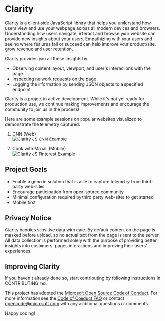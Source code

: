 # Clarity
Clarity is a client-side JavaScript library that helps you understand how users view and use your webpage across all modern devices and browsers. 
Understanding how users navigate, interact and browse your website can provide new insights about your users.  Empathizing with your users and seeing where features fail or succeed can help improve your product/site, grow revenue and user retention.

Clarity provides you all these insights by:
* Observing content layout, viewport, and user's interactions with the page
* Inspecting network requests on the page
* Logging the information by sending JSON objects to a specified endpoint

Clarity is a project in active development. While it's not yet ready for production use, we continue making improvements and encourage the community to join us in the process!

Here are some example sessions on popular websites visualized to demonstrate the telemetry captured:
1. CNN (Web)
</br><a href="https://thumbs.gfycat.com/DenseMenacingBandicoot-size_restricted.gif"><img src="https://thumbs.gfycat.com/DenseMenacingBandicoot-size_restricted.gif" title="Clarity JS CNN Example"/></a>

2. Cook with Manali (Mobile)
</br><a href="https://thumbs.gfycat.com/IlliterateComposedKid-size_restricted.gif"><img src="https://thumbs.gfycat.com/IlliterateComposedKid-size_restricted.gif" title="Clarity JS Pinterest Example"/></a>

## Project Goals
* Enable a generic solution that is able to capture telemetry from third-party web-sites
* Encourage participation from open-source community
* Minimal configuration required by third party web-sites to get started
* Mobile first

## Privacy Notice
Clarity handles sensitive data with care. By default content on the page is masked before upload, so no actual text from the page is sent to the server.
All data collection is performed solely with the purpose of providing better insights into customers' pages interactions and improving their users' experiences.

## Improving Clarity
If you haven't already done so, start contributing by following instructions in CONTRIBUTING.md.

This project has adopted the [Microsoft Open Source Code of Conduct](https://opensource.microsoft.com/codeofconduct/). For more information see the [Code of Conduct FAQ](https://opensource.microsoft.com/codeofconduct/faq/) or contact [opencode@microsoft.com](mailto:opencode@microsoft.com) with any additional questions or comments.

Happy coding!
